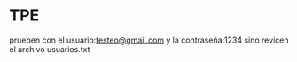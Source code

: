 # TPE

prueben con el usuario:testeo@gmail.com y la contraseña:1234 sino revicen el archivo usuarios.txt
